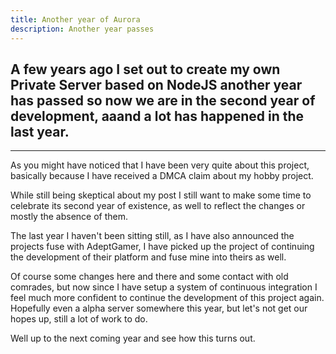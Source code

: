 ```yaml
---
title: Another year of Aurora
description: Another year passes
---
```


## A few years ago I set out to create my own Private Server based on NodeJS another year has passed so now we are in the second year of development, aaand a lot has happened in the last year.

---

As you might have noticed that I have been very quite about this project, basically because I have received a DMCA claim about my hobby project.

While still being skeptical about my post I still want to make some time to celebrate its second year of existence, as well to reflect the changes or mostly the absence of them.

The last year I haven't been sitting still, as I have also announced the projects fuse with AdeptGamer, I have picked up the project of continuing the development of their platform and fuse mine into theirs as well.

Of course some changes here and there and some contact with old comrades, but now since I have setup a system of continuous integration I feel much more confident to continue the development of this project again. Hopefully even a alpha server somewhere this year, but let's not get our hopes up, still a lot of work to do.

Well up to the next coming year and see how this turns out.
